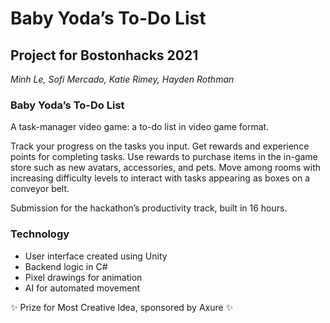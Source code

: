 # Baby Yoda’s To-Do List
## Project for Bostonhacks 2021

*Minh Le, Sofi Mercado, Katie Rimey, Hayden Rothman*

### Baby Yoda’s To-Do List
A task-manager video game: a to-do list in video game format.

Track your progress on the tasks you input. Get rewards and experience points for completing tasks. Use rewards to purchase items in the in-game store such as new avatars, accessories, and pets. Move among rooms with increasing difficulty levels to interact with tasks appearing as boxes on a conveyor belt.

Submission for the hackathon’s productivity track, built in 16 hours.

### Technology
- User interface created using Unity
- Backend logic in C# 
- Pixel drawings for animation 
- AI for automated movement

✨ Prize for Most Creative Idea, sponsored by Axure ✨
